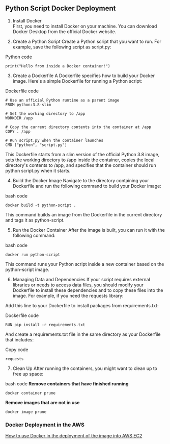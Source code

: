 ## Python Script Docker Deployment

1. Install Docker <br>
First, you need to install Docker on your machine. You can download Docker Desktop from the official Docker website.

2. Create a Python Script <be>
Create a Python script that you want to run. For example, save the following script as script.py:

Python code
```
print("Hello from inside a Docker container!")
```

3. Create a Dockerfile <be>
A Dockerfile specifies how to build your Docker image. Here's a simple Dockerfile for running a Python script:

Dockerfile code
```
# Use an official Python runtime as a parent image
FROM python:3.8-slim

# Set the working directory to /app
WORKDIR /app

# Copy the current directory contents into the container at /app
COPY . /app

# Run script.py when the container launches
CMD ["python", "script.py"]
```

This Dockerfile starts from a slim version of the official Python 3.8 image, sets the working directory to /app inside the container, copies the local directory's contents to /app, and specifies that the container should run python script.py when it starts.

4. Build the Docker Image <be>
Navigate to the directory containing your Dockerfile and run the following command to build your Docker image:

bash code
```
docker build -t python-script .
```

This command builds an image from the Dockerfile in the current directory and tags it as python-script.

5. Run the Docker Container
After the image is built, you can run it with the following command:

bash code
```
docker run python-script
```

This command runs your Python script inside a new container based on the python-script image.

6. Managing Data and Dependencies
If your script requires external libraries or needs to access data files, you should modify your Dockerfile to install these dependencies and to copy these files into the image. For example, if you need the requests library:

Add this line to your Dockerfile to install packages from requirements.txt:

Dockerfile code
```
RUN pip install -r requirements.txt
```

And create a requirements.txt file in the same directory as your Dockerfile that includes:

Copy code
```
requests
```

7. Clean Up <be>
After running the containers, you might want to clean up to free up space:

bash code <be>
**Remove containers that have finished running**
```
docker container prune
```

**Remove images that are not in use**
```
docker image prune
```


### Docker Deployment in the AWS

[How to use Docker in the deployment of the image into AWS EC2](https://www.geeksforgeeks.org/web-page-hosting-in-docker-container-using-aws/)

